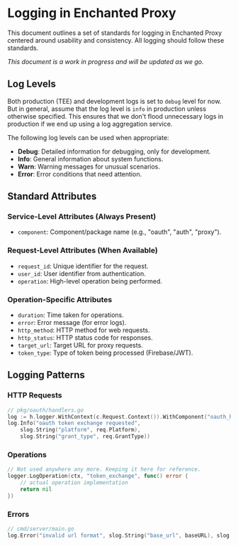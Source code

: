 # Logging in Enchanted Proxy

This document outlines a set of standards for logging in Enchanted Proxy centered around usability and consistency. All logging should follow these standards.

_This document is a work in progress and will be updated as we go._

## Log Levels

Both production (TEE) and development logs is set to `debug` level for now. But in general, assume that the log level is `info` in production unless otherwise specified. This ensures that we don't flood unnecessary logs in production if we end up using a log aggregation service.

The following log levels can be used when appropriate:

- **Debug**: Detailed information for debugging, only for development.
- **Info**: General information about system functions.
- **Warn**: Warning messages for unusual scenarios.
- **Error**: Error conditions that need attention.

## Standard Attributes

### Service-Level Attributes (Always Present)

- `component`: Component/package name (e.g., "oauth", "auth", "proxy").

### Request-Level Attributes (When Available)

- `request_id`: Unique identifier for the request.
- `user_id`: User identifier from authentication.
- `operation`: High-level operation being performed.

### Operation-Specific Attributes

- `duration`: Time taken for operations.
- `error`: Error message (for error logs).
- `http_method`: HTTP method for web requests.
- `http_status`: HTTP status code for responses.
- `target_url`: Target URL for proxy requests.
- `token_type`: Type of token being processed (Firebase/JWT).

## Logging Patterns

### HTTP Requests

```go
// pkg/oauth/handlers.go
log := h.logger.WithContext(c.Request.Context()).WithComponent("oauth_handler")
log.Info("oauth token exchange requested",
    slog.String("platform", req.Platform),
    slog.String("grant_type", req.GrantType))
```

### Operations

```go
// Not used anywhere any more. Keeping it here for reference.
logger.LogOperation(ctx, "token_exchange", func() error {
    // actual operation implementation
    return nil
})
```

### Errors

```go
// cmd/server/main.go
log.Error("invalid url format", slog.String("base_url", baseURL), slog.String("error", err.Error()))
```
